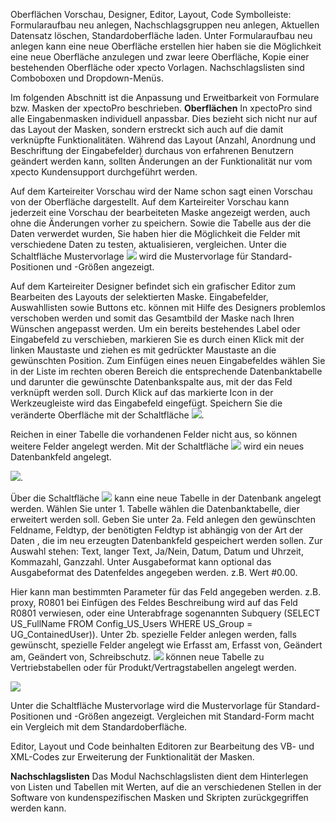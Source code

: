 
Oberflächen
Vorschau, Designer, Editor, Layout, Code
Symbolleiste: Formularaufbau neu anlegen, Nachschlagsgruppen neu anlegen, Aktuellen Datensatz löschen, Standardoberfläche laden.
Unter Formularaufbau neu anlegen kann eine neue Oberfläche erstellen hier haben sie die Möglichkeit eine neue Oberfläche anzulegen und zwar leere Oberfläche, Kopie einer bestehenden Oberfläche oder xpecto Vorlagen.
Nachschlagslisten sind Comboboxen und  Dropdown-Menüs.

Im folgenden Abschnitt ist die Anpassung und Erweitbarkeit von Formulare bzw. Masken der xpectoPro beschrieben.
**Oberflächen**
In xpectoPro sind alle Eingabenmasken individuell anpassbar. Dies bezieht sich nicht nur auf das Layout der Masken, sondern erstreckt sich auch auf die damit verknüpfte Funktionalitäten. Während das Layout (Anzahl, Anordnung und Beschriftung der Eingabefelder) durchaus von erfahrenen Benutzern geändert werden kann, sollten Änderungen an der Funktionalität nur vom xpecto Kundensupport durchgeführt werden. 

Auf dem Karteireiter Vorschau wird der Name schon sagt einen Vorschau von der Oberfläche dargestellt. 
Auf dem Karteireiter Vorschau kann jederzeit eine Vorschau der bearbeiteten Maske angezeigt werden, auch ohne die Änderungen vorher zu speichern.
Sowie die Tabelle aus der die Daten verwerdet wurden, Sie haben hier die Möglichkeit die Felder mit verschiedene Daten zu testen, aktualisieren, vergleichen. 
Unter die Schaltfläche Mustervorlage ![](http://xpecto.github.io/docs/img/img_1424264077326.png) wird die Mustervorlage für Standard-Positionen und -Größen angezeigt.

Auf dem Karteireiter Designer befindet sich ein grafischer Editor zum Bearbeiten des Layouts der selektierten Maske. Eingabefelder, Auswahllisten sowie Buttons etc. können mit Hilfe des Designers problemlos verschoben werden und somit das Gesamtbild der Maske nach Ihren Wünschen angepasst werden. 
Um ein bereits bestehendes Label oder Eingabefeld zu verschieben, markieren Sie es durch einen Klick mit der linken Maustaste und ziehen es mit gedrückter Maustaste an die gewünschten Position.
Zum Einfügen eines neuen Eingabefeldes wählen Sie in der Liste im rechten oberen Bereich die entsprechende Datenbanktabelle und darunter die gewünschte Datenbankspalte aus, mit der das Feld verknüpft werden soll. Durch Klick auf das markierte Icon in der Werkzeugleiste wird das Eingabefeld eingefügt. 
Speichern Sie die veränderte Oberfläche mit der Schaltfläche ![](http://xpecto.github.io/docs/img/img_1424252432208.png). 

Reichen in einer Tabelle die vorhandenen Felder nicht aus, so können weitere Felder angelegt werden. Mit der Schaltfläche ![](http://xpecto.github.io/docs/img/img_1424252468984.png) wird ein neues Datenbankfeld angelegt.

![](http://xpecto.github.io/docs/img/img_1424252729534.png).

Über die Schaltfläche ![](http://xpecto.github.io/docs/img/img_1424252792081.png) kann eine neue Tabelle in der Datenbank angelegt werden. 
Wählen Sie unter 1. Tabelle wählen die Datenbanktabelle, dier erweitert werden soll. Geben Sie unter 2a. Feld anlegen den gewünschten Feldname, Feldtyp, der benötigten Feldtyp ist abhängig von der Art der Daten , die im neu erzeugten Datenbankfeld gespeichert werden sollen. Zur Auswahl stehen: Text, langer Text, Ja/Nein, Datum, Datum und Uhrzeit, Kommazahl, Ganzzahl.
Unter Ausgabeformat kann optional das Ausgabeformat des Datenfeldes angegeben werden. z.B. Wert #0.00.

Hier kann man bestimmten Parameter für das Feld angegeben werden. z.B. proxy, R0801 bei Einfügen des Feldes Beschreibung wird auf das Feld R0801 verwiesen, oder eine Unterabfrage sogenannten Subquery (SELECT US_FullName FROM Config_US_Users WHERE US_Group = UG_ContainedUser)).
Unter 2b. spezielle Felder anlegen werden, falls gewünscht, spezielle Felder angelegt  wie Erfasst am, Erfasst von, Geändert am, Geändert von, Schreibschutz.
![](http://xpecto.github.io/docs/img/img_1424253034215.png) 
können neue Tabelle zu Vertriebstabellen oder für Produkt/Vertragstabellen angelegt werden.

![](http://xpecto.github.io/docs/img/img_1424262589171.png)

Unter die Schaltfläche Mustervorlage wird die Mustervorlage für Standard-Positionen und -Größen angezeigt.
Vergleichen mit Standard-Form macht ein Vergleich mit dem Standardoberfläche. 

Editor, Layout und Code beinhalten Editoren zur Bearbeitung des VB- und XML-Codes zur Erweiterung der Funktionalität der Masken.

**Nachschlagslisten**
Das Modul Nachschlagslisten dient dem Hinterlegen von Listen und Tabellen mit Werten, auf die an verschiedenen Stellen in der Software von kundenspezifischen Masken und Skripten zurückgegriffen werden kann. 

